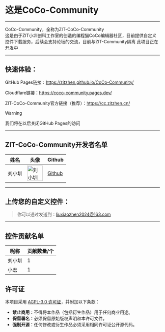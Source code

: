# 这是CoCo-Community

---

CoCo-Community，全称为ZIT-CoCo-Community  
这是由于ZIT小圳创科工作室的创造的编程猫CoCo编辑器社区，目前提供自定义控件下载服务，后续会支持论坛的交流，目前与ZIT-Community隔离
此项目正在开发中

---
## 快速体验：
GitHub Pages链接：https://zitzhen.github.io/CoCo-Community/

Cloudflare链接：https://coco-community.pages.dev/

ZIT-CoCo-Community官方链接（推荐）：https://cc.zitzhen.cn/

> [!warning]
>
> 我们将在以后关闭GitHub Pages的访问
---

## ZIT-CoCo-Community开发者名单

| 姓名   | 头像 | Github |
| ------ | ---- | ------ |
| 刘小圳 | <img src="https://avatars.githubusercontent.com/u/149680880?v=4" width="50" height="50" alt="刘小圳的图片"> | [Github](https://github.com/Iamliuxiaozhen) |
---
## 上传您的自定义控件：
>你可以通过发送到：liuxiaozhen2024@163.com
---
## 控件贡献名单

| 昵称   | 贡献数量/个 |
| ------ | ----------- |
| 刘小圳 | 1           |
| 小宏 | 1 |


## 许可证
本项目采用 [AGPL-3.0 许可证](LICENSE)，并附加以下条款：
- **禁止商用**：不得将本作品（包括衍生作品）用于任何商业用途。  
- **保留署名**：必须保留原始版权声明和本许可文件。  
- **强制开源**：任何修改或衍生作品必须采用相同许可证公开源代码。
